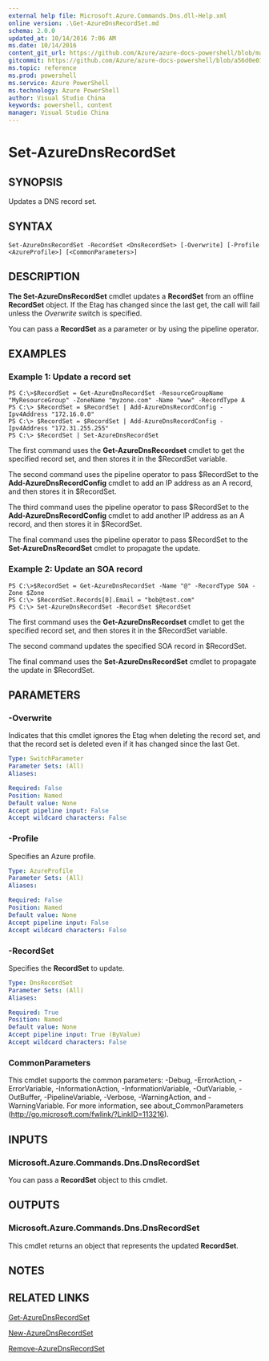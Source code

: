 ```yaml
---
external help file: Microsoft.Azure.Commands.Dns.dll-Help.xml
online version: .\Get-AzureDnsRecordSet.md
schema: 2.0.0
updated_at: 10/14/2016 7:06 AM
ms.date: 10/14/2016
content_git_url: https://github.com/Azure/azure-docs-powershell/blob/master/azureps-cmdlets-docs/ResourceManager/AzureRM.DNS/v0.9.8/CmdletMDs/Set-AzureDnsRecordSet.md
gitcommit: https://github.com/Azure/azure-docs-powershell/blob/a56d0e01e65c2c33aa2af13dd29addc94ead6e88/azureps-cmdlets-docs/ResourceManager/AzureRM.DNS/v0.9.8/CmdletMDs/Set-AzureDnsRecordSet.md
ms.topic: reference
ms.prod: powershell
ms.service: Azure PowerShell
ms.technology: Azure PowerShell
author: Visual Studio China
keywords: powershell, content
manager: Visual Studio China
---
```


# Set-AzureDnsRecordSet

## SYNOPSIS
Updates a DNS record set.

## SYNTAX

```
Set-AzureDnsRecordSet -RecordSet <DnsRecordSet> [-Overwrite] [-Profile <AzureProfile>] [<CommonParameters>]
```

## DESCRIPTION
**The Set-AzureDnsRecordSet** cmdlet updates a **RecordSet** from an offline **RecordSet** object.
If the Etag has changed since the last get, the call will fail unless the *Overwrite* switch is specified.

You can pass a **RecordSet** as a parameter or by using the pipeline operator.

## EXAMPLES

### Example 1: Update a record set
```
PS C:\>$RecordSet = Get-AzureDnsRecordSet -ResourceGroupName "MyResourceGroup" -ZoneName "myzone.com" -Name "www" -RecordType A
PS C:\> $RecordSet = $RecordSet | Add-AzureDnsRecordConfig -Ipv4Address "172.16.0.0"
PS C:\> $RecordSet = $RecordSet | Add-AzureDnsRecordConfig -Ipv4Address "172.31.255.255"
PS C:\> $RecordSet | Set-AzureDnsRecordSet
```

The first command uses the **Get-AzureDnsRecordset** cmdlet to get the specified record set, and then stores it in the $RecordSet variable.

The second command uses the pipeline operator to pass $RecordSet to the **Add-AzureDnsRecordConfig** cmdlet to add an IP address as an A record, and then stores it in $RecordSet.

The third command uses the pipeline operator to pass $RecordSet to the **Add-AzureDnsRecordConfig** cmdlet to add another IP address as an A record, and then stores it in $RecordSet.

The final command uses the pipeline operator to pass $RecordSet to the **Set-AzureDnsRecordSet** cmdlet to propagate the update.

### Example 2: Update an SOA record
```
PS C:\>$RecordSet = Get-AzureDnsRecordSet -Name "@" -RecordType SOA -Zone $Zone
PS C:\> $RecordSet.Records[0].Email = "bob@test.com"
PS C:\> Set-AzureDnsRecordSet -RecordSet $RecordSet
```

The first command uses the **Get-AzureDnsRecordset** cmdlet to get the specified record set, and then stores it in the $RecordSet variable.

The second command updates the specified SOA record in $RecordSet.

The final command uses the **Set-AzureDnsRecordSet** cmdlet to propagate the update in $RecordSet.

## PARAMETERS

### -Overwrite
Indicates that this cmdlet ignores the Etag when deleting the record set, and that the record set is deleted even if it has changed since the last Get.

```yaml
Type: SwitchParameter
Parameter Sets: (All)
Aliases: 

Required: False
Position: Named
Default value: None
Accept pipeline input: False
Accept wildcard characters: False
```

### -Profile
Specifies an Azure profile.

```yaml
Type: AzureProfile
Parameter Sets: (All)
Aliases: 

Required: False
Position: Named
Default value: None
Accept pipeline input: False
Accept wildcard characters: False
```

### -RecordSet
Specifies the **RecordSet** to update.

```yaml
Type: DnsRecordSet
Parameter Sets: (All)
Aliases: 

Required: True
Position: Named
Default value: None
Accept pipeline input: True (ByValue)
Accept wildcard characters: False
```

### CommonParameters
This cmdlet supports the common parameters: -Debug, -ErrorAction, -ErrorVariable, -InformationAction, -InformationVariable, -OutVariable, -OutBuffer, -PipelineVariable, -Verbose, -WarningAction, and -WarningVariable. For more information, see about_CommonParameters (http://go.microsoft.com/fwlink/?LinkID=113216).

## INPUTS

### Microsoft.Azure.Commands.Dns.DnsRecordSet
You can pass a **RecordSet** object to this cmdlet.

## OUTPUTS

### Microsoft.Azure.Commands.Dns.DnsRecordSet
This cmdlet returns an object that represents the updated **RecordSet**.

## NOTES

## RELATED LINKS

[Get-AzureDnsRecordSet](.\Get-AzureDnsRecordSet.md)

[New-AzureDnsRecordSet](.\New-AzureDnsRecordSet.md)

[Remove-AzureDnsRecordSet](.\Remove-AzureDnsRecordSet.md)

